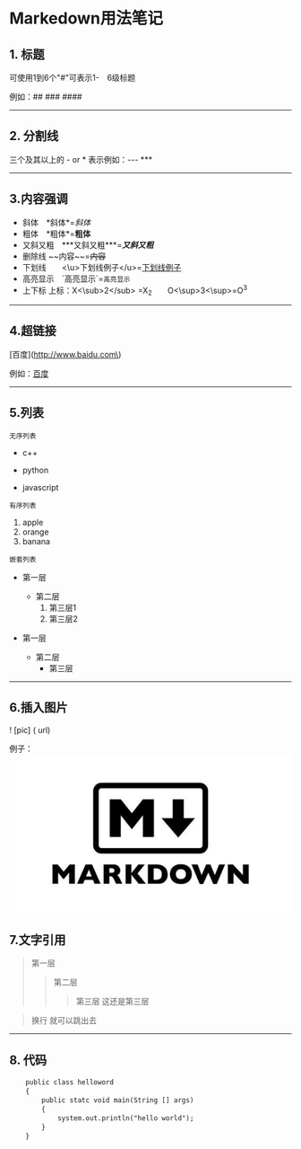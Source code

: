 # Markedown用法笔记
## 1. 标题

可使用1到6个"#"可表示1-　6级标题

例如：##  ###  ####

---
## 2. 分割线
三个及其以上的 - or * 表示例如：--- ***

---
## 3.内容强调
+ 斜体　\*斜体\*=*斜体*
+ 粗体　\*粗体\*=**粗体**
+ 又斜又粗　\*\*\*又斜又粗\*\*\*=***又斜又粗***
+ 删除线 \~\~内容\~\~=~~内容~~
+ 下划线　　<\u>下划线例子<\/u>=<u>下划线例子</u>
+ 高亮显示　\`高亮显示\`=`高亮显示`
+ 上下标 上标：X<\sub>2<\/sub> =X<sub>2</sub>　　O<\sup>3<\sup>=O<sup>3</sup>
---
## 4.超链接
\[百度\]\(http://www.baidu.com\)

例如：[百度](http://www.baidu.com)

---
## 5.列表
`无序列表`
* c++
- python
+ javascript

`有序列表`
1. apple
2. orange
3. banana

`嵌套列表`
* 第一层
   * 第二层
      1. 第三层1
      2. 第三层2

* 第一层
   + 第二层
      - 第三层

---
## 6.插入图片
\! \[pic] \( url)

例子：
![](https://github.com/hmzbox/Study-notes/blob/master/Markdown/images/markdown.jpg)

## 7.文字引用
>第一层
>>第二层
>>>第三层
>> 这还是第三层

>换行 就可以跳出去

---
## 8. 代码
```
    public class helloword
    {
        public statc void main(String [] args)
        {
            system.out.println("hello world");
        }
    }
```
